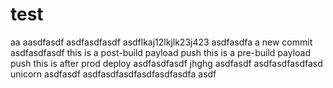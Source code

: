 # test
aa
aasdfasdf
asdfasdfasdf
asdflkaj12lkjlk23j423
asdfasdfa
a new commit
asdfasdfasdf
this is a post-build payload push
this is a pre-build payload push
this is after prod deploy
asdfasdfasdf
jhghg
asdfasdf
asdfasdfasdfasd
unicorn
asdfasdf
asdfasdfasdfasdfasdfasdfa
asdf
